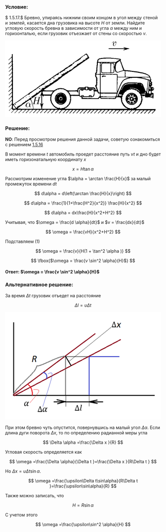 ###  Условие:

$ 1.5.17.$ Бревно, упираясь нижним своим концом в угол между стеной и землей, касается дна грузовика на высоте $H$ от земли. Найдите угловую скорость бревна в зависимости от угла $\alpha$ между ним и горизонталью, если грузовик отъезжает от стены со скоростью $v$.

![ К задаче $1.5.17$ |662x326, 42%](../../img/1.5.17/statement.png)

###  Решение:

__NO__: Перед просмотром решения данной задачи, советую ознакомиться с решением [1.5.16](../1.5.16)

В момент времени $t$ автомобиль проедет расстояние путь $vt$ и дно будет иметь горизонатальную координату $x$

$$
x = H \tan\alpha\tag{1}
$$

Рассмотрим изменение угла $\alpha = \arctan \frac{H}{x}$ за малый промежуток времени $dt$

$$
d\alpha = d\left(\arctan \frac{H}{x}\right)
$$

$$
d\alpha = \frac{1}{1+\frac{H^2}{x^2}} \frac{H}{x^2}
$$

$$
d\alpha = dx\frac{H}{x^2+H^2}
$$

Учитывая, что $\omega = \frac{d \alpha}{dt}$ и $v = \frac{dx}{dt}$

$$
\omega = \frac{vH}{x^2+H^2}
$$

Подставляем $(1)$

$$
\omega = \frac{v}{H(1 + \tan^2 \alpha )}
$$

$$
\fbox{$\omega = \frac{v \sin^2 \alpha}{H}$}
$$

#### Ответ: $\omega = \frac{v \sin^2 \alpha}{H}$

###  Альтернативное решение:

За время $\Delta t$ грузовик отъедет на расстояние

$$
\Delta l=\upsilon\Delta t
$$

![ Бревно и грузовик |507x349, 47%](../../img/1.5.17/draw.png)

При этом бревно чуть опустится, повернувшись на малый угол $\Delta \alpha$. Если длина дуги поворота $\Delta x$, то по определению радианной меры угла

$$
\Delta \alpha =\frac{\Delta x }{R}
$$

Угловая скорость определяется как

$$
\omega =\frac{\Delta \alpha}{\Delta t }=\frac{\Delta x }{R\Delta t }
$$

Но $\Delta x =\upsilon\Delta t\sin\alpha$.

$$
\omega =\frac{\upsilon\Delta t\sin\alpha}{R\Delta t }=\frac{\upsilon\sin\alpha}{R}
$$

Также можно записать, что

$$
H=R\sin\alpha
$$

С учетом этого

$$
\omega =\frac{\upsilon\sin^2 \alpha}{H}
$$